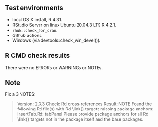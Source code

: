 ## Test environments
* local OS X install, R 4.3.1.
* RStudio Server on linux Ubuntu 20.04.3 LTS R 4.2.1.
* `rhub::check_for_cran`.
* Github actions.
* Windows (via devtools::check_win_devel()).

## R CMD check results
There were no ERRORs or WARNINGs or NOTEs.

## Note
Fix a 3 NOTES:

> Version: 2.3.3
Check: Rd cross-references
Result: NOTE 
  Found the following Rd file(s) with Rd \link{} targets missing package
  anchors:
    insertTab.Rd: tabPanel
  Please provide package anchors for all Rd \link{} targets not in the
  package itself and the base packages.
